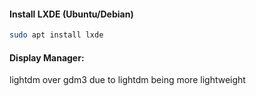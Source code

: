 
#### Install LXDE (Ubuntu/Debian)
```bash
sudo apt install lxde
```
#### Display Manager:
lightdm over gdm3 due to lightdm being more lightweight